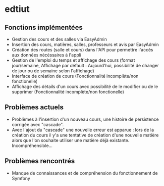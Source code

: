 # edtiut
## Fonctions implémentées
* Gestion des cours et des salles via EasyAdmin
* Insertion des cours, matières, salles, professeurs et avis par EasyAdmin
* Création des routes (salle et cours) dans l'API pour permettre l'accès aux données nécéssaires à l'appli
* Gestion de l'emploi du temps et affichage des cours (format jour/semaine, Affichage par défault : Aujourd'hui, possibilité de changer de jour ou de semaine selon l'affichage)
* Interface de création de cours (Fonctionnalité incomplète/non fonctionelle)
* Affichage des détails d'un cours avec possibilité de le modifier ou de le supprimer (Fonctionnalité incomplète/non fonctionelle)

## Problèmes actuels
* Problèmes à l'insertion d'un nouveau cours, une histoire de persistence corrigée avec "cascade".
* Avec l'ajout du "cascade" une nouvelle erreur est apparue : lors de la création du cours il y'a une tentative de création d'une nouvelle matière alors que l'on souhaite utiliser une matière déjà existante. Incompréhensible...

## Problèmes rencontrés
* Manque de connaissances et de compréhension du fonctionnement de Symfony